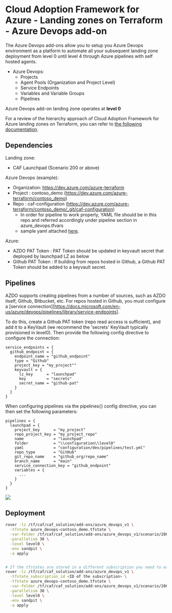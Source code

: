 # Cloud Adoption Framework for Azure - Landing zones on Terraform - Azure Devops add-on

The Azure Devops add-ons allow you to setup you Azure Devops environment as a platform to automate all your subsequent landing zone deployment from level 0 until level 4 through Azure pipelines with self hosted agents.

* Azure Devops:
  - Projects
  - Agent Pools (Organization and Project Level)
  - Service Endpoints
  - Variables and Variable Groups
  - Pipelines

Azure Devops add-on landing zone operates at **level 0**

For a review of the hierarchy approach of Cloud Adoption Framework for Azure landing zones on Terraform, you can refer to [the following documentation](../../documentation/code_architecture/hierarchy.md).

## Dependencies

Landing zone:
* CAF Launchpad (Scenario 200 or above)

Azure Devops (example):
* Organization: https://dev.azure.com/azure-terraform
* Project     : contoso_demo (https://dev.azure.com/azure-terraform/contoso_demo)
* Repo        : caf-configuration (https://dev.azure.com/azure-terraform/contoso_demo/_git/caf-configuration)
  - In order for pipeline to work properly, YAML file should be in this repo and referred accordingly under pipeline section in azure_devops.tfvars
  - sample yaml attached [here](./scenario/200-contoso_demo/pipeline/rover.yaml).

Azure:
* AZDO PAT Token   : PAT Token should be updated in keyvault secret that deployed by launchpad LZ as below
* Github PAT Token : If building from repos hosted in Github, a Github PAT Token should be added to a keyvault secret.


## Pipelines
AZDO supports creating pipelines from a number of sources, such as AZDO itself, Github, Bitbucket,
etc. For repos hosted in Github, you must configure a [service connection][https://docs.microsoft.com/en-us/azure/devops/pipelines/library/service-endpoints].

To do this, create a Github PAT token (repo read access is sufficient), and add it to a KeyVault (we
recommend the 'secrets' KeyVault typically provisioned in level0). Then provide the following config
directive to configure the connection:

```
service_endpoints = {
  github_endpoint = {
    endpoint_name = "github_endpoint"
    type = "Github"
    project_key = "my_project""
    keyvault = {
      lz_key      = "launchpad"
      key         = "secrets"
      secret_name = "github-pat"
    }
  }
}
```

When configuring pipelines via the pipelines{} config directive, you can then set the following
parameters:

```
pipelines = {
  launchpad = {
    project_key      = "my_project"
    repo_project_key = "my_project_repo"
    name             = "launchpad"
    folder           = "\\configuration\\level0"
    yaml             = "configuration/dev/pipelines/test.yml"
    repo_type        = "GitHub"
    git_repo_name    = "github_org/repo_name"
    branch_name      = "main"
    service_connection_key = "github_endpoint"
    variables = {
      ...
    }
  }
}
```


![](./documentation/images/pat_token.png)

## Deployment

```bash
rover -lz /tf/caf/caf_solution/add-ons/azure_devops_v1 \
  -tfstate azure_devops-contoso_demo.tfstate \
  -var-folder /tf/caf/caf_solution/add-ons/azure_devops_v1/scenario/200-contoso_demo \
  -parallelism 30 \
  -level level0 \
  -env sandpit \
  -a apply


# If the tfstates are stored in a different subscription you need to execute the following command
rover -lz /tf/caf/caf_solution/add-ons/azure_devops_v1 \
  -tfstate_subscription_id <ID of the subscription> \
  -tfstate azure_devops-contoso_demo.tfstate \
  -var-folder /tf/caf/caf_solution/add-ons/azure_devops_v1/scenario/200-contoso_demo \
  -parallelism 30 \
  -level level0 \
  -env sandpit \
  -a apply
```
